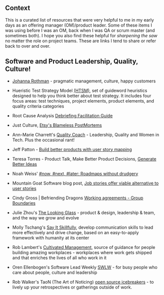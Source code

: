 ## Context
This is a curated list of resources that were very helpful to me in my early days as an offering manager (OM)/product leader.  Some of these items I was using before I was an OM, back when I was QA or scrum master (and sometimes both).   I hope you also find these helpful for *sharpening the saw* no matter the role on project teams.  These are links I tend to share or refer back to over and over.

## Software and Product Leadership, Quality, Culture!
* [Johanna Rothman](https://www.jrothman.com/blogs/) - pragmatic management, culture, happy customers

* Hueristic Test Strategy Model [(HTSM)](https://www.developsense.com/resource/htsm.pdf), set of guideword heuristics designed to help you think better about test strategy. It includes four focus areas: test techniques, project elements, product elements, and quality criteria categories
* Root Cause Analysis [Debriefing Facilitation Guide](https://codeascraft.com/2016/11/17/debriefing-facilitation-guide/)
* Just Culture, [Etsy's Blameless PostMortems](https://codeascraft.com/2012/05/22/blameless-postmortems/)
* Ann-Marie Charrett's [Quality Coach](https://www.annemariecharrett.com/) - Leadership, Quality and Women in Tech. Plus the occasional rant!
* Jeff Patton - [Build better products with user story mapping](https://jpattonassociates.com/story-mapping/) 
* Teresa Torres - Product Talk, Make Better Product Decisions, [Generate Better Ideas](https://www.producttalk.org/2014/02/stop-brainstorming-and-generate-better-ideas/?_gl=1*nnmy2g*_ga*NjEwODQxMjcwLjE3MTc3NjY3NTU.*_ga_EME3D1MCCS*MTcyMDE5NjkyMi44LjEuMTcyMDE5NzMyNS4wLjAuMA)


* Noah Weiss' [#now, #next, #later: Roadmaps without drudgery](https://medium.com/@noah_weiss/now-next-later-roadmaps-without-the-drudgery-1cfe65656645 'blog post on Roadmaps without drudgery')
* Mountain Goat Software blog post, [Job stories offer viable alternative to user stories](https://www.mountaingoatsoftware.com/blog/job-stories-offer-a-viable-alternative-to-user-stories 'blog post on Job stories offer viable alternative to user stories')
* Cindy Gross | Befriending Dragons [Working agreements - Group Boundaries](https://befriendingdragons.com/agreements/)
* Julie Zhou's [The Looking Glass](https://lg.substack.com/) - product & design, leadership & team, and the way we grow and evolve
* Molly Tschang's [Say It Skillfully](https://www.sayitskillfully.com/), develop communication skills to lead more effectively and drive change, based on an easy-to-apply framework with humanity at its center
* Rob Lambert's [Cultivated Management](https://www.cultivatedmanagement.com/), source of guidance for people building amazing workplaces - workplaces where work gets shipped and that enriches the lives of all who work in it
* Oren Ellenbogen's Software Lead Weekly [SWLW](https://softwareleadweekly.com/) - for busy people who care about people, culture and leadership
* Rob Walker's TaoN (The Art of Noticing) [open source icebreakers](https://docs.google.com/document/d/1j4rj883slFvh1zZLGedqQFM0wqCrHlIEPE62K0LkKak/edit?usp=sharing) - to lively up your retrospectives or gatherings outside of work.








